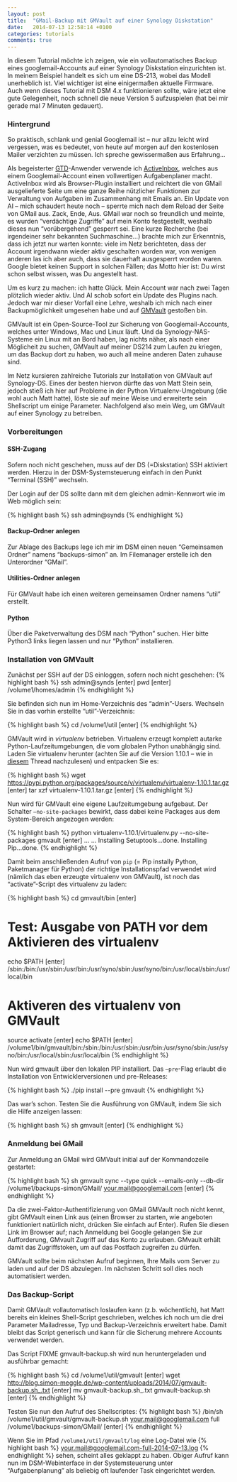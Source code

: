 ```yaml
---
layout: post
title:  "GMail-Backup mit GMVault auf einer Synology Diskstation"
date:   2014-07-13 12:58:14 +0100
categories: tutorials
comments: true
---
```

In diesem Tutorial möchte ich zeigen, wie ein vollautomatisches Backup eines googlemail-Accounts auf einer Synology Diskstation einzurichten ist. In meinem Beispiel handelt es sich um eine DS-213, wobei das Modell unerheblich ist. Viel wichtiger ist eine einigermaßen aktuelle Firmware. Auch wenn dieses Tutorial mit DSM 4.x funktionieren sollte, wäre jetzt eine gute Gelegenheit, noch schnell die neue Version 5 aufzuspielen (hat bei mir gerade mal 7 Minuten gedauert).

### Hintergrund
So praktisch, schlank und genial Googlemail ist – nur allzu leicht wird vergessen, was es bedeutet, von heute auf morgen auf den kostenlosen Mailer verzichten zu müssen. Ich spreche gewissermaßen aus Erfahrung…

Als begeisterter [GTD](http://de.wikipedia.org/wiki/Getting_Things_Done)-Anwender verwende ich [ActiveInbox](http://www.activeinboxhq.com/index.php), welches aus einem Googlemail-Account einen vollwertigen Aufgabenplaner macht. ActiveInbox wird als Browser-Plugin installiert und reichtert die von GMail ausgelieferte Seite um eine ganze Reihe nützlicher Funktionen zur Verwaltung von Aufgaben im Zusammenhang mit Emails an. Ein Update von AI – mich schaudert heute noch – sperrte mich nach dem Reload der Seite von GMail aus. Zack, Ende, Aus. GMail war noch so freundlich und meinte, es wurden “verdächtige Zugriffe” auf mein Konto festgestellt, weshalb dieses nun “vorübergehend” gesperrt sei. Eine kurze Recherche (bei irgendeiner sehr bekannten Suchmaschine…) brachte mich zur Erkenntnis, dass ich jetzt nur warten konnte: viele im Netz berichteten, dass der Account irgendwann wieder aktiv geschalten worden war, von wenigen anderen las ich aber auch, dass sie dauerhaft ausgesperrt worden waren. Google bietet keinen Support in solchen Fällen; das Motto hier ist: Du wirst schon selbst wissen, was Du angestellt hast.

Um es kurz zu machen: ich hatte Glück. Mein Account war nach zwei Tagen plötzlich wieder aktiv. Und AI schob sofort ein Update des Plugins nach. Jedoch war mir dieser Vorfall eine Lehre, weshalb ich mich nach einer Backupmöglichkeit umgesehen habe und auf [GMVault](http://gmvault.org/) gestoßen bin.

GMVault ist ein Open-Source-Tool zur Sicherung von Googlemail-Accounts, welches unter Windows, Mac und Linux läuft. Und da Synology-NAS-Systeme ein Linux mit an Bord haben, lag nichts näher, als nach einer Möglicheit zu suchen, GMVault auf meiner DS214 zum Laufen zu kriegen, um das Backup dort zu haben, wo auch all meine anderen Daten zuhause sind.

Im Netz kursieren zahlreiche Tutorials zur Installation von GMVault auf Synology-DS. Eines der besten hiervon dürfte das von Matt Stein sein, jedoch stieß ich hier auf Probleme in der Python Virtualenv-Umgebung (die wohl auch Matt hatte), löste sie auf meine Weise und erweiterte sein Shellscript um einige Parameter. Nachfolgend also mein Weg, um GMVault auf einer Synology zu betreiben.

### Vorbereitungen

#### SSH-Zugang

Sofern noch nicht geschehen, muss auf der DS (=Diskstation) SSH aktiviert werden. Hierzu in der DSM-Systemsteuerung einfach in den Punkt “Terminal (SSH)” wechseln.

Der Login auf der DS sollte dann mit dem gleichen admin-Kennwort wie im Web möglich sein:

{% highlight bash %}
ssh admin@synds
{% endhighlight %}

#### Backup-Ordner anlegen

Zur Ablage des Backups lege ich mir im DSM einen neuen “Gemeinsamen Ordner” namens “backups-simon” an. Im Filemanager erstelle ich den Unterordner “GMail”.

#### Utilities-Ordner anlegen

Für GMVault habe ich einen weiteren gemeinsamen Ordner namens “util” erstellt.

#### Python

Über die Paketverwaltung des DSM nach “Python” suchen. Hier bitte Python3 links liegen lassen und nur “Python” installieren.

### Installation von GMVault

Zunächst per SSH auf der DS einloggen, sofern noch nicht geschehen:
{% highlight bash %}
ssh admin@synds [enter]
pwd [enter]
/volume1/homes/admin
{% endhighlight %}

Sie befinden sich nun im Home-Verzeichnis des “admin”-Users. Wechseln Sie in das vorhin erstellte “util”-Verzeichnis:

{% highlight bash %}
cd /volume1/util [enter]
{% endhighlight %}

GMVault wird in *virtualenv* betrieben. Virtualenv erzeugt komplett autarke Python-Laufzeitumgebungen, die vom globalen Python unabhängig sind. Laden Sie virtualenv herunter (achten Sie auf die Version 1.10.1 – wie in [diesem](http://stackoverflow.com/questions/23448796/creating-new-virtualenv-1-11-5-failed-with-setuptools-issue) Thread nachzulesen) und entpacken Sie es:

{% highlight bash %}
wget https://pypi.python.org/packages/source/v/virtualenv/virtualenv-1.10.1.tar.gz [enter]
tar xzf virtualenv-1.10.1.tar.gz [enter]
{% endhighlight %}

Nun wird für GMVault eine eigene Laufzeitumgebung aufgebaut. Der Schalter `–no-site-packages` bewirkt, dass dabei keine Packages aus dem System-Bereich angezogen werden:

{% highlight bash %}
python virtualenv-1.10.1/virtualenv.py --no-site-packages gmvault [enter]
...
...
Installing Setuptools...done.
Installing Pip...done.
{% endhighlight %}

Damit beim anschließenden Aufruf von `pip` (= Pip instally Python, Paketmanager für Python) der richtige Installationspfad verwendet wird (nämlich das eben erzeugte virtualenv von GMVault), ist noch das “activate”-Script des virtualenv zu laden:

{% highlight bash %}
cd gmvault/bin [enter]
# Test: Ausgabe von PATH vor dem Aktivieren des virtualenv
echo $PATH [enter]
/sbin:/bin:/usr/sbin:/usr/bin:/usr/syno/sbin:/usr/syno/bin:/usr/local/sbin:/usr/local/bin
# Aktiveren des virtualenv von GMVault
source activate [enter]
echo $PATH [enter]
/volume1/bin/gmvault/bin:/sbin:/bin:/usr/sbin:/usr/bin:/usr/syno/sbin:/usr/syno/bin:/usr/local/sbin:/usr/local/bin
{% endhighlight %}

Nun wird gmvault über den lokalen PIP installiert. Das `–pre`-Flag erlaubt die Installation von Entwicklerversionen und pre-Releases:

{% highlight bash %}
./pip install --pre gmvault
{% endhighlight %}

Das war’s schon. Testen Sie die Ausführung von GMVault, indem Sie sich die Hilfe anzeigen lassen:

{% highlight bash %}
sh gmvault [enter]
{% endhighlight %}

### Anmeldung bei GMail

Zur Anmeldung an GMail wird GMVault initial auf der Kommandozeile gestartet:

{% highlight bash %}
sh gmvault sync --type quick --emails-only --db-dir /volume1/backups-simon/GMail/ your.mail@googlemail.com [enter]
{% endhighlight %}

Da die zwei-Faktor-Authentifizierung von GMail GMVault noch nicht kennt, gibt GMVault einen Link aus (einen Browser zu starten, wie angeboten funktioniert natürlich nicht, drücken Sie einfach auf Enter). Rufen Sie diesen Link im Browser auf; nach Anmeldung bei Google gelangen Sie zur Aufforderung, GMvault Zugriff auf das Konto zu erlauben. GMvault erhält damit das Zugriffstoken, um auf das Postfach zugreifen zu dürfen.

GMVault sollte beim nächsten Aufruf beginnen, Ihre Mails vom Server zu laden und auf der DS abzulegen. Im nächsten Schritt soll dies noch automatisiert werden.

### Das Backup-Script

Damit GMVault vollautomatisch loslaufen kann (z.b. wöchentlich), hat Matt bereits ein kleines Shell-Script geschrieben, welches ich noch um die drei Parameter Mailadresse, Typ und Backup-Verzeichnis erweitert habe. Damit bleibt das Script generisch und kann für die Sicherung mehrere Accounts verwendet werden.

Das Script FIXME gmvault-backup.sh wird nun heruntergeladen und ausführbar gemacht:

{% highlight bash %}
cd /volume1/util/gmvault [enter]
wget http://blog.simon-meggle.de/wp-content/uploads/2014/07/gmvault-backup.sh_.txt [enter]
mv gmvault-backup.sh_.txt gmvault-backup.sh [enter]
{% endhighlight %}

Testen Sie nun den Aufruf des Shellscriptes:
{% highlight bash %}
/bin/sh /volume1/util/gmvault/gmvault-backup.sh your.mail@googlemail.com full /volume1/backups-simon/GMail/ [enter]
{% endhighlight %}

Wenn Sie im Pfad `/volume1/util/gmvault/log` eine Log-Datei wie
{% highlight bash %}
your.mail@googlemail.com-full-2014-07-13.log
{% endhighlight %}
sehen, scheint alles geklappt zu haben. Obiger Aufruf kann nun im DSM-Webinterface in der Systemsteuerung unter “Aufgabenplanung” als beliebig oft laufender Task eingerichtet werden.

[jekyll-docs]: http://jekyllrb.com/docs/home
[jekyll-gh]:   https://github.com/jekyll/jekyll
[jekyll-talk]: https://talk.jekyllrb.com/
